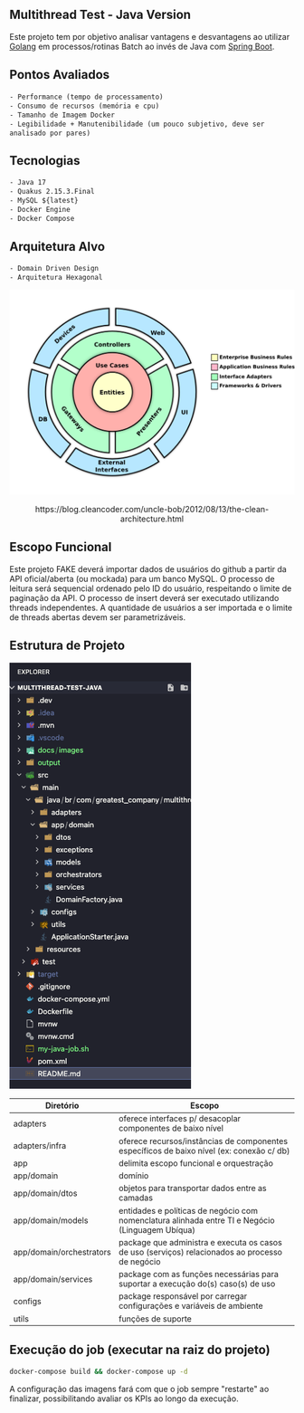 ## Multithread Test - Java Version

Este projeto tem por objetivo analisar vantagens e desvantagens ao utilizar [Golang](https://go.dev/) em processos/rotinas Batch ao invés de Java com [Spring Boot](https://spring.io/projects/spring-boot).

## Pontos Avaliados
    - Performance (tempo de processamento)
    - Consumo de recursos (memória e cpu)
    - Tamanho de Imagem Docker
    - Legibilidade + Manutenibilidade (um pouco subjetivo, deve ser analisado por pares)

## Tecnologias
    - Java 17
    - Quakus 2.15.3.Final
    - MySQL ${latest}
    - Docker Engine
    - Docker Compose

## Arquitetura Alvo
    - Domain Driven Design 
    - Arquitetura Hexagonal      

![Clean Architecture](./docs/images/Clean_Architecture.png)
<p style="text-align:center;">https://blog.cleancoder.com/uncle-bob/2012/08/13/the-clean-architecture.html</p>

## Escopo Funcional

Este projeto FAKE deverá importar dados de usuários do github a partir da API oficial/aberta (ou mockada) para um banco MySQL. O processo de leitura será sequencial ordenado pelo ID do usuário, respeitando o limite de paginação da API. O processo de insert deverá ser executado utilizando threads independentes.
A quantidade de usuários a ser importada e o limite de threads abertas devem ser parametrizáveis.

## Estrutura de Projeto   
![Project Structure](./docs/images/Project_Structure.png)

| **Diretório**           | **Escopo**                                                                                       |
|-------------------------|--------------------------------------------------------------------------------------------------|
| adapters                | oferece interfaces p/ desacoplar componentes de baixo nível                                      |
| adapters/infra          | oferece recursos/instâncias de componentes específicos de baixo nível (ex: conexão c/ db)        |
| app                     | delimita escopo funcional e orquestração                                                         |
| app/domain              | domínio                                                                                          |
| app/domain/dtos         | objetos para transportar dados entre as camadas                                                  |
| app/domain/models       | entidades e políticas de negócio com nomenclatura alinhada entre TI e Negócio (Linguagem Ubíqua) |
| app/domain/orchestrators| package que administra e executa os casos de uso (serviços) relacionados ao processo de negócio  |
| app/domain/services     | package com as funções necessárias para suportar a execução do(s) caso(s) de uso                 |
| configs                 | package responsável por carregar configurações e variáveis de ambiente                           |
| utils                   | funções de suporte                                                                               |


## Execução do job (executar na raiz do projeto)
````bash
docker-compose build && docker-compose up -d
````

A configuração das imagens fará com que o job sempre "restarte" ao finalizar, possibilitando avaliar os KPIs ao longo da execução. 
